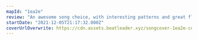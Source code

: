 ```yaml
---
mapId: "1ea2e"
review: "An awesome song choice, with interesting patterns and great flow and emphasis make this map really fun to play. The accessible full difficulty spread also makes it an ideal map for newer players to improve their skills!"
startDate: "2021-12-05T21:17:32.000Z"
coverUrlOverwrite: https://cdn.assets.beatleader.xyz/songcover-1ea2e-cover.jpeg
---
```

